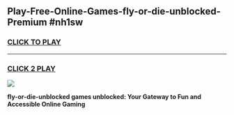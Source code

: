
## Play-Free-Online-Games-fly-or-die-unblocked-Premium #nh1sw
<h3>
<a href="https://premium.freeplayer.one?title=fly-or-die-unblocked&ref=8M">CLICK TO PLAY</a></h3>
<hr>

<h3>
<a href="https://premium.freeplayer.one?title=fly-or-die-unblocked&ref=8M">CLICK 2 PLAY</a>
  
</h3>

<a href="https://premium.freeplayer.one?title=fly-or-die-unblocked&ref=8M"><img src="https://clearcache.store/games.png"></a>


**fly-or-die-unblocked games unblocked: Your Gateway to Fun and Accessible Online Gaming**
